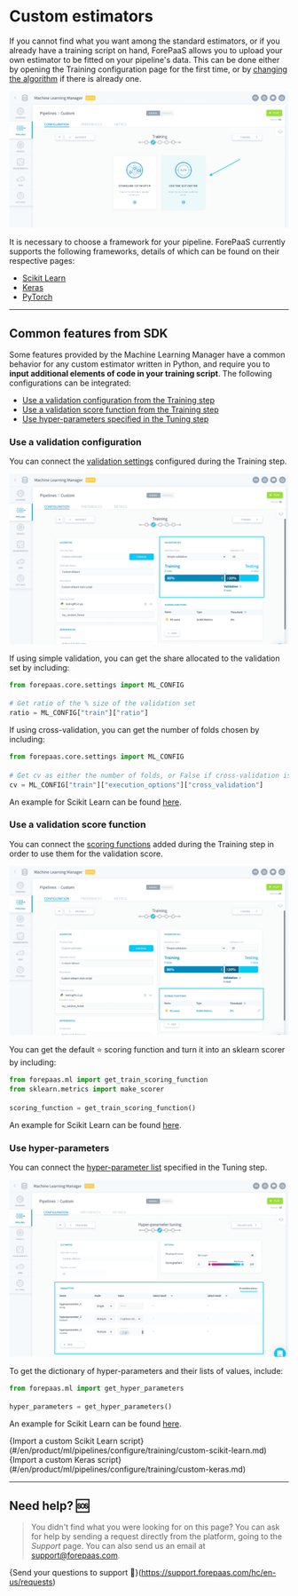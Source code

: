 # Custom estimators

If you cannot find what you want among the standard estimators, or if you already have a training script on hand, ForePaaS allows you to upload your own estimator to be fitted on your pipeline's data. This can be done either by opening the Training configuration page for the first time, or by [changing the algorithm](/en/product/ml/pipelines/configure/training/standard-estimator.md?id=change-your-pipeline39s-estimator) if there is already one.

![machinelearning](picts/custom-estimator.png)

It is necessary to choose a framework for your pipeline. ForePaaS currently supports the following frameworks, details of which can be found on their respective pages:

* [Scikit Learn](en/product/ml/pipelines/configure/training/custom-scikit-learn.md)
* [Keras](en/product/ml/pipelines/configure/training/custom-keras.md)
* [PyTorch](en/product/ml/pipelines/configure/training/custom-pytorch.md)

---
## Common features from SDK

Some features provided by the Machine Learning Manager have a common behavior for any custom estimator written in Python, and require you to **input additional elements of code in your training script**. The following configurations can be integrated:

* [Use a validation configuration from the Training step](/en/product/ml/pipelines/configure/training/custom-estimator.md?id=use-a-validation-configuration)
* [Use a validation score function from the Training step](/en/product/ml/pipelines/configure/training/custom-estimator.md?id=use-a-validation-score-function)
* [Use hyper-parameters specified in the Tuning step](/en/product/ml/pipelines/configure/training/custom-estimator.md?id=use-hyper-parameters)

### Use a validation configuration
You can connect the [validation settings](en/product/ml/pipelines/configure/training/validation) configured during the Training step.

![machinelearning](picts/custom-validation.png)

If using simple validation, you can get the share allocated to the validation set by including:

```py
from forepaas.core.settings import ML_CONFIG

# Get ratio of the % size of the validation set
ratio = ML_CONFIG["train"]["ratio"]
```

If using cross-validation, you can get the number of folds chosen by including:

```py
from forepaas.core.settings import ML_CONFIG

# Get cv as either the number of folds, or False if cross-validation is turned off.
cv = ML_CONFIG["train"]["execution_options"]["cross_validation"]
```

An example for Scikit Learn can be found [here](en/product/ml/pipelines/configure/training/custom-scikit-learn?id=sample-code).

### Use a validation score function
You can connect the [scoring functions](en/product/ml/pipelines/configure/training/validation) added during the Training step in order to use them for the validation score.

![machinelearning](picts/custom-scoring.png)

You can get the default ⭐ scoring function and turn it into an sklearn scorer by including:

```py
from forepaas.ml import get_train_scoring_function
from sklearn.metrics import make_scorer

scoring_function = get_train_scoring_function()
```
An example for Scikit Learn can be found [here](en/product/ml/pipelines/configure/training/custom-scikit-learn?id=sample-code).

### Use hyper-parameters
You can connect the [hyper-parameter list](en/product/ml/pipelines/configure/tuning/index) specified in the Tuning step.

![machinelearning](picts/custom-hp.png)

To get the dictionary of hyper-parameters and their lists of values, include:

```py
from forepaas.ml import get_hyper_parameters

hyper_parameters = get_hyper_parameters()
```
An example for Scikit Learn can be found [here](en/product/ml/pipelines/configure/training/custom-scikit-learn?id=sample-code).


{Import a custom Scikit Learn script}(#/en/product/ml/pipelines/configure/training/custom-scikit-learn.md)
{Import a custom Keras script}(#/en/product/ml/pipelines/configure/training/custom-keras.md)


---
##  Need help? 🆘

> You didn't find what you were looking for on this page? You can ask for help by sending a request directly from the platform, going to the *Support* page. You can also send us an email at support@forepaas.com.

{Send your questions to support 🤔}(https://support.forepaas.com/hc/en-us/requests)